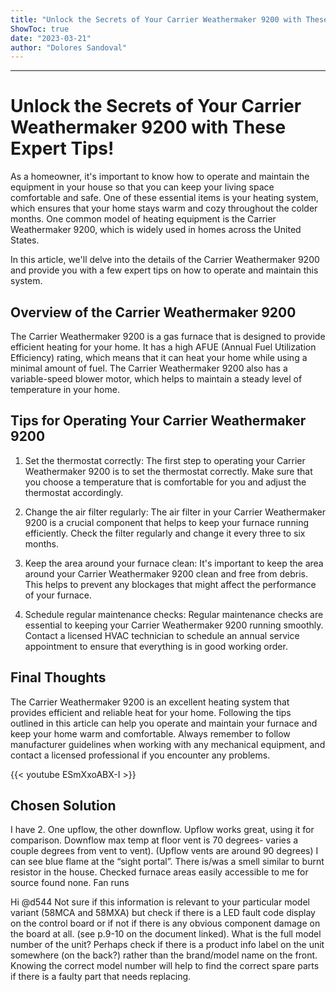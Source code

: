 ```yaml
---
title: "Unlock the Secrets of Your Carrier Weathermaker 9200 with These Expert Tips!"
ShowToc: true 
date: "2023-03-21"
author: "Dolores Sandoval"
---
```

*****
# Unlock the Secrets of Your Carrier Weathermaker 9200 with These Expert Tips!

As a homeowner, it's important to know how to operate and maintain the equipment in your house so that you can keep your living space comfortable and safe. One of these essential items is your heating system, which ensures that your home stays warm and cozy throughout the colder months. One common model of heating equipment is the Carrier Weathermaker 9200, which is widely used in homes across the United States.

In this article, we'll delve into the details of the Carrier Weathermaker 9200 and provide you with a few expert tips on how to operate and maintain this system.

## Overview of the Carrier Weathermaker 9200

The Carrier Weathermaker 9200 is a gas furnace that is designed to provide efficient heating for your home. It has a high AFUE (Annual Fuel Utilization Efficiency) rating, which means that it can heat your home while using a minimal amount of fuel. The Carrier Weathermaker 9200 also has a variable-speed blower motor, which helps to maintain a steady level of temperature in your home.

## Tips for Operating Your Carrier Weathermaker 9200

1. Set the thermostat correctly: The first step to operating your Carrier Weathermaker 9200 is to set the thermostat correctly. Make sure that you choose a temperature that is comfortable for you and adjust the thermostat accordingly.

2. Change the air filter regularly: The air filter in your Carrier Weathermaker 9200 is a crucial component that helps to keep your furnace running efficiently. Check the filter regularly and change it every three to six months.

3. Keep the area around your furnace clean: It's important to keep the area around your Carrier Weathermaker 9200 clean and free from debris. This helps to prevent any blockages that might affect the performance of your furnace.

4. Schedule regular maintenance checks: Regular maintenance checks are essential to keeping your Carrier Weathermaker 9200 running smoothly. Contact a licensed HVAC technician to schedule an annual service appointment to ensure that everything is in good working order.

## Final Thoughts

The Carrier Weathermaker 9200 is an excellent heating system that provides efficient and reliable heat for your home. Following the tips outlined in this article can help you operate and maintain your furnace and keep your home warm and comfortable. Always remember to follow manufacturer guidelines when working with any mechanical equipment, and contact a licensed professional if you encounter any problems.

{{< youtube ESmXxoABX-I >}} 



## Chosen Solution
 I have 2.  One upflow, the other downflow.  Upflow works great, using it for comparison.
Downflow max temp at floor vent is 70 degrees- varies a couple degrees from vent to vent).  (Upflow vents are around 90 degrees)
I can see blue flame at the “sight portal”.  There is/was a smell similar to burnt resistor in the house. Checked furnace areas easily accessible to me for source found none. Fan runs

 Hi @d544
Not sure if this information is relevant to your particular model variant (58MCA and 58MXA) but check if there is a LED fault code display on the control board or if not if there is any obvious component damage on the board at all. (see p.9-10 on the document linked).
What is the full model number of the unit? Perhaps check if there is a product info label on the unit somewhere (on the back?) rather than the brand/model name on the front.
Knowing the correct model number will help to find the correct spare parts if there is a faulty part that needs replacing.




